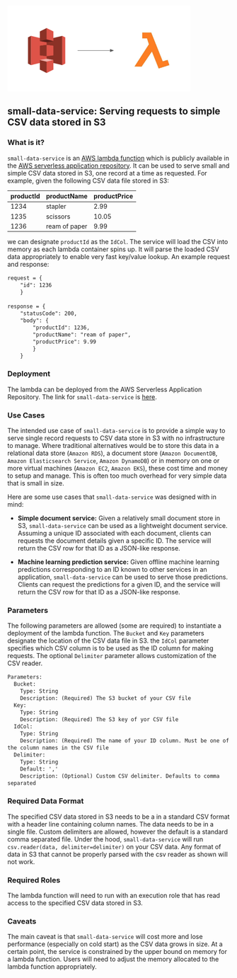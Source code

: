 ![small-data-service](https://github.com/denver1117/small-data-service/blob/master/docs/images/logo.png)

## small-data-service: Serving requests to simple CSV data stored in S3 

### What is it?
`small-data-service` is an [AWS lambda function](https://aws.amazon.com/lambda/) which is 
publicly available in the [AWS serverless application repository](https://aws.amazon.com/serverless/serverlessrepo/). It can be used to serve small and simple CSV data stored in S3, one record at a time as requested. For example, given the following CSV data file stored in S3:

| productId  | productName   | productPrice  |
| ---------- | ------------- |-------------- |
| 1234       | stapler       | 2.99          |
| 1235       | scissors      | 10.05         |
| 1236       | ream of paper | 9.99          |

we can designate `productId` as the `IdCol`. The service will load the CSV into memory as each lambda container spins up.
It will parse the loaded CSV data appropriately to enable very fast key/value lookup. An example request and response:

```
request = {
    "id": 1236
    }
    
response = {
    "statusCode": 200,
    "body": {
        "productId": 1236, 
        "productName": "ream of paper", 
        "productPrice": 9.99
        }
    }
```

### Deployment
The lambda can be deployed from the AWS Serverless Application Repository. The link for `small-data-service` 
is [here](https://serverlessrepo.aws.amazon.com/applications/arn:aws:serverlessrepo:us-east-1:171665969987:applications~small-data-service).

### Use Cases
The intended use case of `small-data-service` is to provide a simple way to serve single record requests to CSV data 
store in S3 with no infrastructure to manage. Where traditional alternatives would be to store this data in a relational data store (`Amazon RDS`), a document store (`Amazon DocumentDB`, `Amazon Elasticsearch Service`, `Amazon DynamoDB`) or in memory on one or more virtual machines (`Amazon EC2`, `Amazon EKS`), these cost time and money to setup and manage. This is often too much overhead for very simple data that is small in size. 

Here are some use cases that `small-data-service` was designed with in mind:

- **Simple document service:** Given a relatively small document store in S3, `small-data-service` can be used as a lightweight document service. Assuming a unique ID associated with each document, clients can requests the document 
details given a specific ID. The service will return the CSV row for that ID as a JSON-like response.

- **Machine learning prediction service:** Given offline machine learning predictions corresponding to an ID known
to other services in an application, `small-data-service` can be used to serve those predictions. Clients can request
the predictions for a given ID, and the service will return the CSV row for that ID as a JSON-like response.

### Parameters
The following parameters are allowed (some are required) to instantiate a deployment of the lambda function. The 
`Bucket` and `Key` parameters designate the location of the CSV data file in S3. the `IdCol` parameter specifies 
which CSV column is to be used as the ID column for making requests. The optional `Delimiter` parameter allows
customization of the CSV reader.
```
Parameters:
  Bucket:
    Type: String
    Description: (Required) The S3 bucket of your CSV file
  Key:
    Type: String
    Description: (Required) The S3 key of yor CSV file
  IdCol:
    Type: String
    Description: (Required) The name of your ID column. Must be one of the column names in the CSV file
  Delimiter:
    Type: String
    Default: ','
    Description: (Optional) Custom CSV delimiter. Defaults to comma separated
```

### Required Data Format
The specified CSV data stored in S3 needs to be a in a standard CSV format with a header line containing column names. 
The data needs to be in a single file. Custom delimiters are allowed, however the default is a standard comma separated
file. Under the hood, `small-data-service` will run `csv.reader(data, delimiter=delimiter)` on your CSV data. Any format
of data in S3 that cannot be properly parsed with the csv reader as shown will not work.

### Required Roles
The lambda function will need to run with an execution role that has read access to the specified CSV data stored in S3.

### Caveats
The main caveat is that `small-data-service` will cost more and lose performance (especially on cold start) as the CSV
data grows in size. At a certain point, the service is constrained by the upper bound on memory for a lambda function. Users will need to adjust the memory allocated to the lambda function appropriately.
